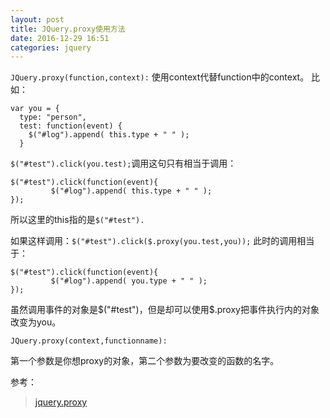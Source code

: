 ```yaml
---
layout: post
title: JQuery.proxy使用方法
date: 2016-12-29 16:51
categories: jquery
---
```


`JQuery.proxy(function,context):`
使用context代替function中的context。
比如：

```
var you = {
  type: "person",
  test: function(event) {
    $("#log").append( this.type + " " );
  }
  ```

``$("#test").click(you.test);``调用这句只有相当于调用：

```
$("#test").click(function(event){
         $("#log").append( this.type + " " );
});
```

所以这里的this指的是`$("#test").`

如果这样调用：`$("#test").click($.proxy(you.test,you));`
此时的调用相当于：

```
$("#test").click(function(event){
         $("#log").append( you.type + " " );
});
```

虽然调用事件的对象是$("#test")，但是却可以使用$.proxy把事件执行内的对象改变为you。

`JQuery.proxy(context,functionname):`

第一个参数是你想proxy的对象，第二个参数为要改变的函数的名字。

参考：

> [jquery.proxy](http://www.css88.com/jqapi-1.9/jQuery.proxy/)

